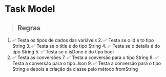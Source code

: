 # Task Model

> ## Regras
1. ✅ Testa os tipos de dados das variáveis
   2. ✅ Testa se o id é to tipo String
   3. ✅ Testa se o title é do tipo String
   4. ✅ Testa se o details é do tipo String
   5. ✅ Testa se o isDone é do tipo bool
6. ✅ Testa as conversões
   7. ✅ Testa a conversão para o tipo String
   8. ✅ Testa a conversão para o tipo Json
   9. ✅ Testa a conversão para o tipo String e depois a criação da classe pelo método fromString